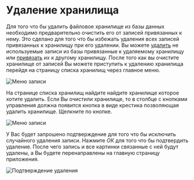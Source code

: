 # Удаление хранилища

Для того что бы удалить файловое хранилище из базы данных необходимо предварительно очистить его от записей
привязанных к нему. Это сделано для того что бы избежать удаления всех записей привязанных к хранилищу при его удалении.
Вы можете [удалить](/ru/user/item/delete.md) не используемые записи из базы привязанные к удаляемому хранилищу или
[привязать](/ru/user/item/change.md) их к другому хранилищу. После того как вы очистите хранилище от записей Вы можете
приступить к удалению хранилища перейдя на страницу списка хранилищ через главное меню.

![Меню записи](https://raw.github.com/anime-db/anime-db-docs/master/images/ru/storage/menu.jpg)

На странице списка хранилищ найдите найдите хранилище которое хотите удалить. Если Вы очистили хранилище, то в столбце
с кнопками управления должна появится кнопка в виде крестика позволяющая удалить хранилище. Щелкните по кнопке.

![Меню записи](https://raw.github.com/anime-db/anime-db-docs/master/images/ru/storage/delete.jpg)

У Вас будет запрошено подтверждение для того что бы исключить случайного удаления записи. Нажмите *ОК* для того что бы
подтвердить удаление. После чего запись и все картинки связанные с ней будут удалены, а Вы будете перенаправлены на
главную страницу приложения.

![Подтверждение удаления](https://raw.github.com/anime-db/anime-db-docs/master/images/ru/confirm_delete.jpg)